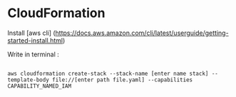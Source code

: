 # CloudFormation
Install [aws cli] (https://docs.aws.amazon.com/cli/latest/userguide/getting-started-install.html)

Write in terminal :
```

aws cloudformation create-stack --stack-name [enter name stack] --template-body file://[enter path file.yaml] --capabilities CAPABILITY_NAMED_IAM

```
